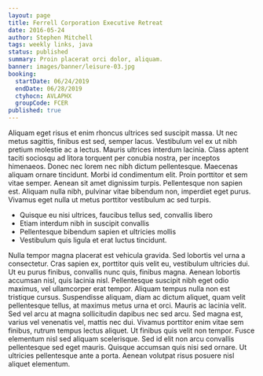 ```yaml
---
layout: page
title: Ferrell Corporation Executive Retreat
date: 2016-05-24
author: Stephen Mitchell
tags: weekly links, java
status: published
summary: Proin placerat orci dolor, aliquam.
banner: images/banner/leisure-03.jpg
booking:
  startDate: 06/24/2019
  endDate: 06/28/2019
  ctyhocn: AVLAPHX
  groupCode: FCER
published: true
---
```

Aliquam eget risus et enim rhoncus ultrices sed suscipit massa. Ut nec metus sagittis, finibus est sed, semper lacus. Vestibulum vel ex ut nibh pretium molestie ac a lectus. Mauris ultrices interdum lacinia. Class aptent taciti sociosqu ad litora torquent per conubia nostra, per inceptos himenaeos. Donec nec lorem nec nibh dictum pellentesque. Maecenas aliquam ornare tincidunt. Morbi id condimentum elit. Proin porttitor et sem vitae semper. Aenean sit amet dignissim turpis. Pellentesque non sapien est. Aliquam nulla nibh, pulvinar vitae bibendum non, imperdiet eget purus. Vivamus eget nulla ut metus porttitor vestibulum ac sed turpis.

* Quisque eu nisi ultrices, faucibus tellus sed, convallis libero
* Etiam interdum nibh in suscipit convallis
* Pellentesque bibendum sapien et ultricies mollis
* Vestibulum quis ligula et erat luctus tincidunt.

Nulla tempor magna placerat est vehicula gravida. Sed lobortis vel urna a consectetur. Cras sapien ex, porttitor quis velit eu, vestibulum ultricies dui. Ut eu purus finibus, convallis nunc quis, finibus magna. Aenean lobortis accumsan nisl, quis lacinia nisl. Pellentesque suscipit nibh eget odio maximus, vel ullamcorper erat tempor. Aliquam tempus nulla non est tristique cursus. Suspendisse aliquam, diam ac dictum aliquet, quam velit pellentesque tellus, at maximus metus urna et orci. Mauris ac lacinia velit. Sed vel arcu at magna sollicitudin dapibus nec sed arcu.
Sed magna est, varius vel venenatis vel, mattis nec dui. Vivamus porttitor enim vitae sem finibus, rutrum tempus lectus aliquet. Ut finibus quis velit non tempor. Fusce elementum nisl sed aliquam scelerisque. Sed id elit non arcu convallis pellentesque sed eget mauris. Quisque accumsan quis nisi sed ornare. Ut ultricies pellentesque ante a porta. Aenean volutpat risus posuere nisl aliquet elementum.
